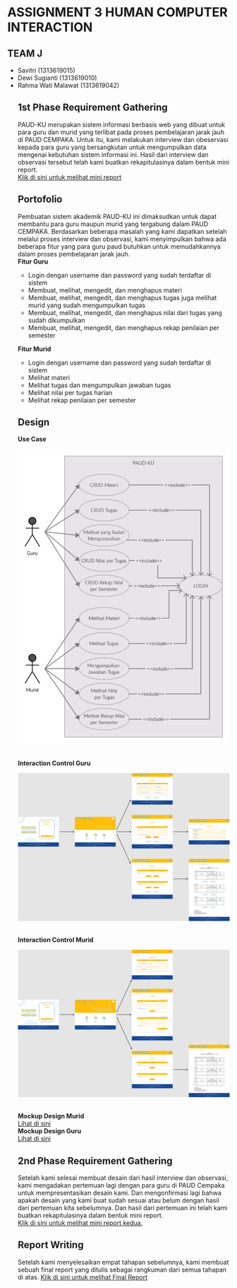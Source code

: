 <h1> ASSIGNMENT 3 HUMAN COMPUTER INTERACTION </h1>
<h2>TEAM J</h2>
<ul>
  <li>Savitri (1313619015)</li>
  <li>Dewi Sugianti (1313619010)</li>
  <li>Rahma Wati Malawat (1313619042)</li>
  
  <h2>1st Phase Requirement Gathering</h2>
 PAUD-KU merupakan sistem informasi berbasis web yang dibuat untuk para guru dan murid yang terlibat pada proses pembelajaran jarak jauh di PAUD CEMPAKA. Untuk itu, kami melakukan interview dan obeservasi kepada para guru yang bersangkutan untuk mengumpulkan data mengenai kebutuhan sistem informasi ini. Hasil dari interview dan observasi tersebut telah kami buatkan rekapitulasinya dalam bentuk mini report.<br>
<a href="https://github.com/dewsgnt/PAUD-KU/blob/main/mini_report(phase1)/mini_report1.pdf">Klik di sini untuk melihat mini report</a>

  <h2>Portofolio</h2>
Pembuatan sistem akademik PAUD-KU ini dimaksudkan untuk dapat membantu para guru maupun murid yang tergabung dalam PAUD CEMPAKA. Berdasarkan beberapa masalah yang kami dapatkan setelah melalui proses interview dan observasi, kami menyimpulkan bahwa ada beberapa fitur yang para guru paud butuhkan untuk memudahkannya dalam proses pembelajaran jarak jauh.<br>
<b>Fitur Guru</b>
<ul>
  <li>Login dengan username dan password yang sudah terdaftar di sistem</li>
  <li>Membuat, melihat, mengedit, dan menghapus materi </li>
  <li>Membuat, melihat, mengedit, dan menghapus tugas juga melihat murid yang sudah mengumpulkan tugas </li>
  <li>Membuat, melihat, mengedit, dan menghapus nilai dari tugas yang sudah dikumpulkan</li>
  <li>Membuat, melihat, mengedit, dan menghapus rekap penilaian per semester </li>
</ul>

<b>Fitur Murid</b>
<ul>
  <li>Login dengan username dan password yang sudah terdaftar di sistem </li>
  <li>Melihat materi </li>
  <li>Melihat tugas dan mengumpulkan jawaban tugas</li>
  <li>Melihat nilai per tugas harian</li>
  <li>Melihat rekap penilaian per semester</li>
</ul>

<h2>Design</h2>
<b> Use Case</b><br>


![Use Case](use_case.jpg)


<br><b> Interaction Control Guru</b><br>

![Interaction Control Guru](PAUD-KU_guru.png)


<br><b> Interaction Control Murid</b><br>

![Interaction Control Murid](PAUD-KU_murid.png)

<br><b> Mockup Design Murid</b><br>
       <a href = "https://github.com/dewsgnt/PAUD-KU/tree/main/mockup_design_guru">Lihat di sini </a><br>
<b> Mockup Design Guru</b><br>
       <a href="https://github.com/dewsgnt/PAUD-KU/tree/main/mockup_design_murid">Lihat di sini </a>


<h2>2nd Phase Requirement Gathering</h2>
Setelah kami selesai membuat desain dari hasil interview dan observasi, kami mengadakan pertemuan lagi dengan para guru di PAUD Cempaka untuk mempresentasikan desain kami. Dan mengonfirmasi lagi bahwa apakah desain yang kami buat sudah sesuai atau belum dengan hasil dari pertemuan kita sebelumnya. Dan hasil dari pertemuan ini telah kami buatkan rekapitulasinya dalam bentuk mini report.<br>
<a href="">Klik di sini untuk melihat mini report kedua.</a>

<h2>Report Writing</h2>
Setelah kami menyelesaikan empat tahapan sebelumnya, kami membuat sebuah final report yang ditulis sebagai rangkuman dari semua tahapan di atas.
<a href="https://github.com/dewsgnt/PAUD-KU/blob/main/report_writing/final_report.pdf">Klik di sini untuk melihat Final Report</a>

    
    
    
    
    
    
    
    
    
    
    
    
    
    
    
    
    
  
 
